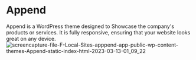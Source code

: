 # Append
Append is a WordPress theme designed to Showcase the company's products or services. It is fully responsive, ensuring that your website looks great on any device.
![screencapture-file-F-Local-Sites-apppend-app-public-wp-content-themes-Append-static-index-html-2023-03-13-01_09_22](https://user-images.githubusercontent.com/101858287/224567293-e516a943-f650-4e61-9406-7a664402a023.png)
